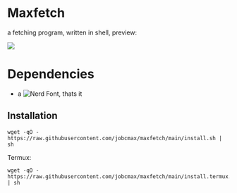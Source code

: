 # Maxfetch
a fetching program, written in shell, preview:

 ![](https://raw.githubusercontent.com/jobcmax/maxfetch/main/preview.png)
 # Dependencies
 - a ![Nerd Font](https://github.com/ryanoasis/nerd-fonts), thats it
## Installation
```
wget -qO - https://raw.githubusercontent.com/jobcmax/maxfetch/main/install.sh | sh
```
Termux:
```
wget -qO - https://raw.githubusercontent.com/jobcmax/maxfetch/main/install.termux.sh | sh
```
